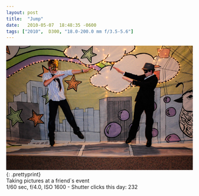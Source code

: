 ```yaml
---
layout: post
title:  "Jump"
date:   2010-05-07  18:48:35 -0600
tags: ["2010",  D300, "18.0-200.0 mm f/3.5-5.6"]
---
```

![:title](/images/2010/2010_0507_DSC5889.jpg)
{: .prettyprint}  
Taking pictures at a friend`s event  
1/60 sec, f/4.0, ISO 1600 - Shutter clicks this day: 232